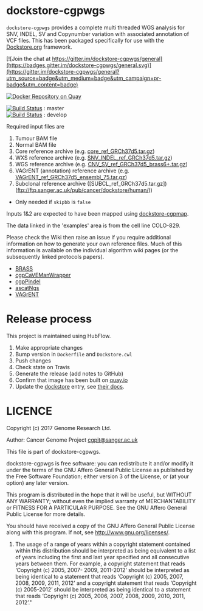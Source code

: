 dockstore-cgpwgs
======
`dockstore-cgpwgs` provides a complete multi threaded WGS analysis for SNV, INDEL, SV and Copynumber variation with associated annotation of VCF files.  This has been packaged specifically for use with the [Dockstore.org](https://dockstore.org/) framework.

[![Join the chat at https://gitter.im/dockstore-cgpwgs/general](https://badges.gitter.im/dockstore-cgpwgs/general.svg)](https://gitter.im/dockstore-cgpwgs/general?utm_source=badge&utm_medium=badge&utm_campaign=pr-badge&utm_content=badge)

[![Docker Repository on Quay](https://quay.io/repository/wtsicgp/dockstore-cgpwgs/status "Docker Repository on Quay")](https://quay.io/repository/wtsicgp/dockstore-cgpwgs)

[![Build Status](https://travis-ci.org/cancerit/dockstore-cgpwgs.svg?branch=master)](https://travis-ci.org/cancerit/dockstore-cgpwgs) : master  
[![Build Status](https://travis-ci.org/cancerit/dockstore-cgpwgs.svg?branch=develop)](https://travis-ci.org/cancerit/dockstore-cgpwgs) : develop

Required input files are

1. Tumour BAM file
2. Normal BAM file
3. Core reference archive (e.g. [core_ref_GRCh37d5.tar.gz](ftp://ftp.sanger.ac.uk/pub/cancer/dockstore/human/))
4. WXS reference archive (e.g. [SNV_INDEL_ref_GRCh37d5.tar.gz](ftp://ftp.sanger.ac.uk/pub/cancer/dockstore/human/))
5. WGS reference archive (e.g. [CNV_SV_ref_GRCh37d5_brass6+.tar.gz](ftp://ftp.sanger.ac.uk/pub/cancer/dockstore/human/))
6. VAGrENT (annotation) reference archive (e.g. [VAGrENT_ref_GRCh37d5_ensembl_75.tar.gz](ftp://ftp.sanger.ac.uk/pub/cancer/dockstore/human/))
7. Subclonal reference archive ([SUBCL_ref_GRCh37d5.tar.gz])(ftp://ftp.sanger.ac.uk/pub/cancer/dockstore/human/))
  * Only needed if `skipbb` is `false`

Inputs 1&2 are expected to have been mapped using [dockstore-cgpmap](https://dockstore.org/containers/quay.io/wtsicgp/dockstore-cgpmap).

The data linked in the 'examples' area is from the cell line COLO-829.

Please check the Wiki then raise an issue if you require additional information on how to generate your own reference files.  Much of this information is available on the individual algorithm wiki pages (or the subsequently linked protocols papers).

* [BRASS](https://github.com/cancerit/BRASS/wiki)
* [cgpCaVEManWrapper](https://github.com/cancerit/cgpCaVEManWrapper/wiki)
* [cgpPindel](https://github.com/cancerit/cgpPindel/wiki)
* [ascatNgs](https://github.com/cancerit/ascatNgs/wiki)
* [VAGrENT](https://github.com/cancerit/VAGrENT/wiki)

Release process
===============
This project is maintained using HubFlow.

1. Make appropriate changes
2. Bump version in `Dockerfile` and `Dockstore.cwl`
3. Push changes
4. Check state on Travis
5. Generate the release (add notes to GitHub)
6. Confirm that image has been built on [quay.io](https://quay.io/repository/wtsicgp/dockstore-cgpwgs?tab=builds)
7. Update the [dockstore](https://dockstore.org/containers/quay.io/wtsicgp/dockstore-cgpwgs) entry, see [their docs](https://dockstore.org/docs/getting-started-with-dockstore).

LICENCE
=======

Copyright (c) 2017 Genome Research Ltd.

Author: Cancer Genome Project <cgpit@sanger.ac.uk>

This file is part of dockstore-cgpwgs.

dockstore-cgpwgs is free software: you can redistribute it and/or modify it under
the terms of the GNU Affero General Public License as published by the Free
Software Foundation; either version 3 of the License, or (at your option) any
later version.

This program is distributed in the hope that it will be useful, but WITHOUT
ANY WARRANTY; without even the implied warranty of MERCHANTABILITY or FITNESS
FOR A PARTICULAR PURPOSE. See the GNU Affero General Public License for more
details.

You should have received a copy of the GNU Affero General Public License
along with this program. If not, see <http://www.gnu.org/licenses/>.

1. The usage of a range of years within a copyright statement contained within
this distribution should be interpreted as being equivalent to a list of years
including the first and last year specified and all consecutive years between
them. For example, a copyright statement that reads ‘Copyright (c) 2005, 2007-
2009, 2011-2012’ should be interpreted as being identical to a statement that
reads ‘Copyright (c) 2005, 2007, 2008, 2009, 2011, 2012’ and a copyright
statement that reads ‘Copyright (c) 2005-2012’ should be interpreted as being
identical to a statement that reads ‘Copyright (c) 2005, 2006, 2007, 2008,
2009, 2010, 2011, 2012’."
